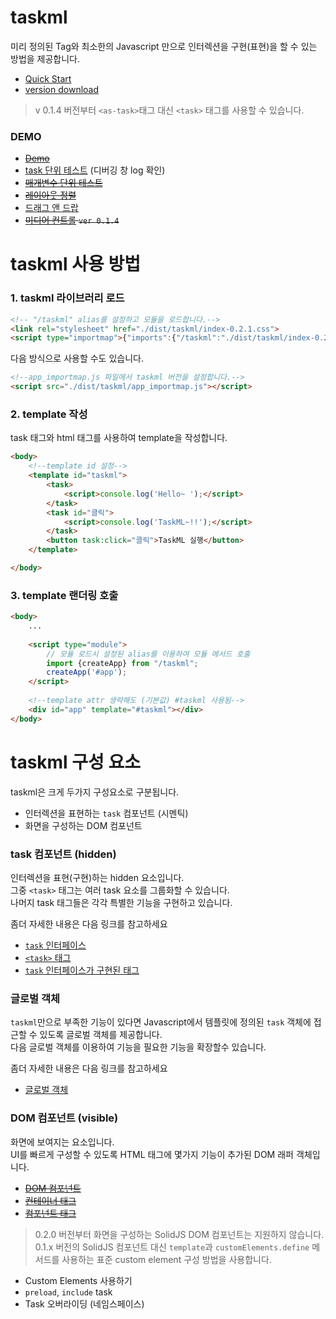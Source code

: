 # taskml

미리 정의된 Tag와 최소한의 Javascript 만으로 인터렉션을 구현(표현)을 할 수 있는 방법을 제공합니다.

* [Quick Start](./task/Quick%20Start)
* [version download](https://github.com/vulcan9/taskml.doc/tree/main/doc/0.2.x/dist/taskml)

> v 0.1.4 버전부터 `<as-task>`태그 대신 `<task>` 태그를 사용할 수 있습니다.

### DEMO

* ~~[Demo](./test/sample.html)~~
* [task 단위 테스트](./test/task.html) (디버깅 창 log 확인)
* ~~[매개변수 단위 테스트](./test/args.js)~~
* ~~[레이아웃 정렬](./test/layout.html)~~
* [드래그 앤 드랍](./task/드래그앤드랍)
* ~~[미디어 컨트롤](./task/미디어%20컨트롤) `ver 0.1.4`~~

# taskml 사용 방법

### 1. taskml 라이브러리 로드

```html
<!-- "/taskml" alias를 설정하고 모듈을 로드합니다.-->
<link rel="stylesheet" href="./dist/taskml/index-0.2.1.css">
<script type="importmap">{"imports":{"/taskml":"./dist/taskml/index-0.2.1.js"}}</script>
```

다음 방식으로 사용할 수도 있습니다.
```html
<!--app_importmap.js 파일에서 taskml 버전을 설정합니다.-->
<script src="./dist/taskml/app_importmap.js"></script>
```


### 2. template 작성
task 태그와 html 태그를 사용하여 template을 작성합니다. 

```html
<body>
    <!--template id 설정-->
    <template id="taskml">
        <task>
            <script>console.log('Hello~ ');</script>
        </task>
        <task id="클릭">
            <script>console.log('TaskML~!!');</script>
        </task>
        <button task:click="클릭">TaskML 실행</button>
    </template>

</body>
```

### 3. template 랜더링 호출

```html
<body>
    ...
    
    <script type="module">
        // 모듈 로드시 설정된 alias를 이용하여 모듈 메서드 호출
        import {createApp} from "/taskml";
        createApp('#app');
    </script>
    
    <!--template attr 생략해도 (기본값) #taskml 사용됨-->
    <div id="app" template="#taskml"></div>
</body>
```

# taskml 구성 요소

taskml은 크게 두가지 구성요소로 구분됩니다.

* 인터렉션을 표현하는 `task` 컴포넌트 (시멘틱)
* 화면을 구성하는 DOM 컴포넌트

### task 컴포넌트 (hidden)

인터렉션을 표현(구현)하는 hidden 요소입니다.  
그중 `<task>` 태그는 여러 task 요소를 그룹화할 수 있습니다.  
나머지 task 태그들은 각각 특별한 기능을 구현하고 있습니다.

좀더 자세한 내용은 다음 링크를 참고하세요

- [`task` 인터페이스](./task/task%20인터페이스)
- [`<task>` 태그](./task/task%20태그)
- [`task` 인터페이스가 구현된 태그](./task/task%20내장%20객체)

### 글로벌 객체

`taskml`만으로 부족한 기능이 있다면 Javascript에서 템플릿에 정의된 `task` 객체에 접근할 수 있도록 글로벌 객체를 제공합니다.  
다음 글로벌 객체를 이용하여 기능을 필요한 기능을 확장할수 있습니다.

좀더 자세한 내용은 다음 링크를 참고하세요
- [글로벌 객체](./task/글로벌%20객체)

### DOM 컴포넌트 (visible)

화면에 보여지는 요소입니다.    
UI를 빠르게 구성할 수 있도록 HTML 태그에 몇가지 기능이 추가된 DOM 래퍼 객체입니다.

- ~~[DOM 컴포넌트](./DOM%20컴포넌트)~~
- ~~[컨테이너 태그](./component/컨테이너%20요소)~~
- ~~[컴포넌트 태그](./component/컴포넌트%20요소)~~

> 0.2.0 버전부터 화면을 구성하는 SolidJS DOM 컴포넌트는 지원하지 않습니다.  
> 0.1.x 버전의 SolidJS 컴포넌트 대신 `template`과 `customElements.define` 메서드를 사용하는 표준 custom element 구성 방법을 사용합니다.

- Custom Elements 사용하기
- `preload`, `include` task
- Task 오버라이딩 (네임스페이스)